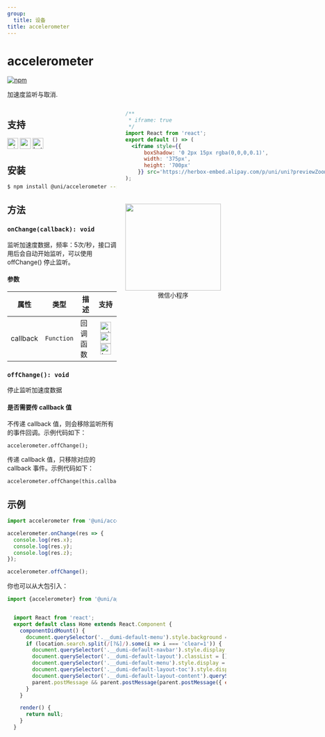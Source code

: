 ```yaml
---
group:
  title: 设备
title: accelerometer
---
```


# accelerometer 
[![npm](https://img.shields.io/npm/v/@uni/accelerometer.svg)](https://www.npmjs.com/package/@uni/accelerometer)

加速度监听与取消.

<div style="display: flex;flex-direction: row;justify-content: space-between;">
<div style="margin-right: 20px;max-width: 50%;">

## 支持
<img alt="miniApp" src="https://gw.alicdn.com/tfs/TB1bBpmbRCw3KVjSZFuXXcAOpXa-200-200.svg" width="25px" height="25px" title="阿里小程序" /> <img alt="wechatMiniprogram" src="https://img.alicdn.com/tfs/TB1slcYdxv1gK0jSZFFXXb0sXXa-200-200.svg" width="25px" height="25px" title="微信小程序"> <img alt="bytedanceMicroApp" src="https://gw.alicdn.com/tfs/TB1jFtVzO_1gK0jSZFqXXcpaXXa-200-200.svg" width="25px" height="25px" title="字节跳动小程序">

## 安装

```bash
$ npm install @uni/accelerometer --save
```

## 方法

### `onChange(callback): void`

监听加速度数据，频率：5次/秒，接口调用后会自动开始监听，可以使用 offChange() 停止监听。

#### 参数
| 属性 | 类型     | 描述   | 支持 |
| -------- | -------- | ------------- | :-----: |
| callback | `Function` | 回调函数 | <img alt="miniApp" src="https://gw.alicdn.com/tfs/TB1bBpmbRCw3KVjSZFuXXcAOpXa-200-200.svg" width="25px" height="25px" title="阿里小程序" /> <img alt="wechatMiniprogram" src="https://img.alicdn.com/tfs/TB1slcYdxv1gK0jSZFFXXb0sXXa-200-200.svg" width="25px" height="25px" title="微信小程序"> <img alt="bytedanceMicroApp" src="https://gw.alicdn.com/tfs/TB1jFtVzO_1gK0jSZFqXXcpaXXa-200-200.svg" width="25px" height="25px" title="字节跳动小程序"> |

### `offChange(): void`

停止监听加速度数据

#### 是否需要传 callback 值
不传递 callback 值，则会移除监听所有的事件回调。示例代码如下：

```
accelerometer.offChange();
```
传递 callback 值，只移除对应的 callback 事件。示例代码如下：

```
accelerometer.offChange(this.callback);
```

## 示例

```js
import accelerometer from '@uni/accelerometer';

accelerometer.onChange(res => {
  console.log(res.x);
  console.log(res.y);
  console.log(res.z);
});

accelerometer.offChange();
```
你也可以从大包引入：

```js
import {accelerometer} from '@uni/apis';
```

</div>
<div>

```jsx | inline
/**
 * iframe: true
 */
import React from 'react';
export default () => (
  <iframe style={{
      boxShadow: '0 2px 15px rgba(0,0,0,0.1)',
      width: '375px',
      height: '700px'
    }} src='https://herbox-embed.alipay.com/p/uni/uni?previewZoom=100&view=preview&defaultPage=pages/accelerometer/index&topSlider=false'></iframe>
);
```

<div style="display: flex;margin-top: 50px;">
  <div>
    <img src="https://img.alicdn.com/imgextra/i4/O1CN01OBELBj1akab9RKOIZ_!!6000000003368-0-tps-694-628.jpg" width="220" height="200" />
    <div style="text-align: center;">微信小程序</div>
  </div>
</div>

</div>
</div>


```jsx | inline
  import React from 'react';
  export default class Home extends React.Component {
    componentDidMount() {
      document.querySelector('.__dumi-default-menu').style.background = '#fff';
      if (location.search.split(/[?&]/).some(i => i === 'clear=1')) {
        document.querySelector('.__dumi-default-navbar').style.display = 'none';
        document.querySelector('.__dumi-default-layout').classList = [];
        document.querySelector('.__dumi-default-menu').style.display = 'none';
        document.querySelector('.__dumi-default-layout-toc').style.display = 'none';
        document.querySelector('.__dumi-default-layout-content').querySelector('.markdown').querySelector('h1').style.marginTop = 0;
        parent.postMessage && parent.postMessage(parent.postMessage({ event: 'syncIframeHeight', height: document.querySelector('.__dumi-default-layout-content').offsetHeight }, '*'));
      }
    }

    render() {
      return null;
    }
  }
```
